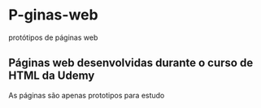 # P-ginas-web
protótipos de páginas web

## Páginas web desenvolvidas durante o curso de HTML da Udemy

As páginas são apenas prototipos para estudo
